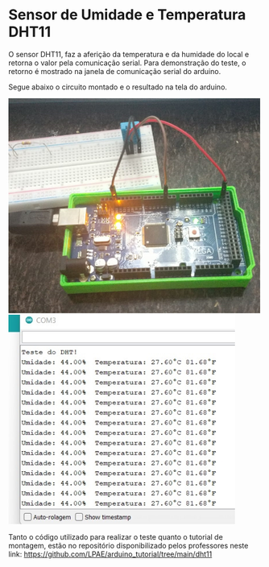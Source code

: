 # Sensor de Umidade e Temperatura DHT11
O sensor DHT11, faz a aferição da temperatura e da humidade do local e retorna o valor pela comunicação serial. Para demonstração do teste, o retorno é mostrado na janela de comunicação serial do arduino.

Segue abaixo o circuito montado e o resultado na tela do arduino.


<img src = "dht11.jpeg" alt = "DHT11" width = "500" /> <img src = "dht11_valor.jpeg" alt = "DHT11_leitura" width = "450" />

Tanto o código utilizado para realizar o teste quanto o tutorial de montagem, estão no repositório disponibilizado pelos professores neste link:
<https://github.com/LPAE/arduino_tutorial/tree/main/dht11>
